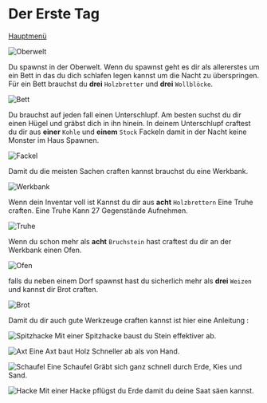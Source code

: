 # Der Erste Tag

[Hauptmenü](README.md)

![Oberwelt](https://vignette.wikia.nocookie.net/galaxy-space-german/images/6/65/3._Erde.png/revision/latest?cb=20171105232615&path-prefix=de)

Du spawnst in der Oberwelt.
Wenn du spawnst geht es dir als allererstes um ein Bett in das du dich schlafen legen kannst um die Nacht zu überspringen.
Für ein Bett brauchst du **drei** `Holzbretter` und **drei** `Wollblöcke`.

![Bett](https://www.minecraftcrafting.info/imgs/craft_bed.png)


Du brauchst auf jeden fall einen Unterschlupf.
Am besten suchst du dir einen Hügel und gräbst dich in ihn hinein.
In deinem Unterschlupf craftest du dir aus **einer** `Kohle` und **einem** `Stock` Fackeln damit in der Nacht keine Monster im Haus Spawnen.

![Fackel](https://www.minecraftcrafting.info/imgs/craft_torch.png)


Damit du die meisten Sachen craften kannst brauchst du eine Werkbank.

![Werkbank](https://www.minecraftcrafting.info/imgs/craft_workbench.png)


Wenn dein Inventar voll ist Kannst du dir aus **acht** `Holzbrettern` Eine Truhe craften. Eine Truhe Kann 27 Gegenstände Aufnehmen.

![Truhe](https://www.minecraftcrafting.info/imgs/craft_chest.png)


Wenn du schon mehr als **acht** `Bruchstein` hast craftest du dir an der Werkbank einen Ofen.

![Ofen](https://static.giga.de/wp-content/uploads/2013/05/minecraft-basis-ofen.jpg)


falls du neben einem Dorf spawnst hast du sicherlich mehr als **drei** `Weizen` und kannst dir Brot craften.

![Brot](https://www.minecraftcrafting.info/imgs/craft_bread.png)


 Damit du dir auch gute Werkzeuge craften kannst ist hier eine Anleitung :

![Spitzhacke](https://www.minecraftcrafting.info/imgs/craft_pick.gif)
Mit einer Spitzhacke baust du Stein effektiver ab.

![Axt](https://www.minecraftcrafting.info/imgs/craft_axe.gif)
Eine Axt baut Holz Schneller ab als von Hand.

![Schaufel](https://www.minecraftcrafting.info/imgs/craft_shovel.gif)
Eine Schaufel Gräbt sich ganz schnell durch Erde, Kies und Sand.

![Hacke](https://www.minecraftcrafting.info/imgs/craft_hoe.gif)
Mit einer Hacke pflügst du Erde damit du deine Saat säen kannst.
